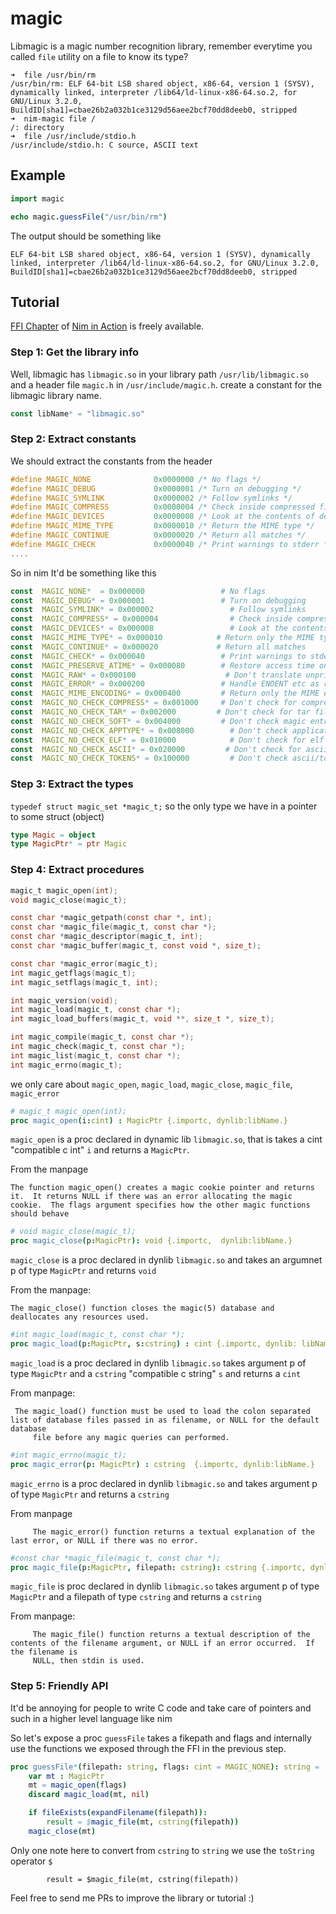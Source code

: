 # magic

Libmagic is a magic number recognition library, remember everytime you called `file` utility on a file to know its type?

```
➜  file /usr/bin/rm
/usr/bin/rm: ELF 64-bit LSB shared object, x86-64, version 1 (SYSV), dynamically linked, interpreter /lib64/ld-linux-x86-64.so.2, for GNU/Linux 3.2.0, BuildID[sha1]=cbae26b2a032b1ce3129d56aee2bcf70dd8deeb0, stripped
➜  nim-magic file /
/: directory
➜  file /usr/include/stdio.h
/usr/include/stdio.h: C source, ASCII text
```

## Example
```nim
import magic

echo magic.guessFile("/usr/bin/rm")
```
The output should be something like
```
ELF 64-bit LSB shared object, x86-64, version 1 (SYSV), dynamically linked, interpreter /lib64/ld-linux-x86-64.so.2, for GNU/Linux 3.2.0, BuildID[sha1]=cbae26b2a032b1ce3129d56aee2bcf70dd8deeb0, stripped
```

## Tutorial
[FFI Chapter](https://livebook.manning.com/#!/book/nim-in-action/chapter-8/1) of [Nim in Action](https://www.manning.com/books/nim-in-action) is freely available.


### Step 1: Get the library info
Well, libmagic has `libmagic.so` in your library path `/usr/lib/libmagic.so` and a header file `magic.h` in `/usr/include/magic.h`.
create a constant for the libmagic library name.
```nim
const libName* = "libmagic.so"
```

### Step 2: Extract constants
We should extract the constants from the header

```c
#define MAGIC_NONE              0x0000000 /* No flags */
#define MAGIC_DEBUG             0x0000001 /* Turn on debugging */
#define MAGIC_SYMLINK           0x0000002 /* Follow symlinks */
#define MAGIC_COMPRESS          0x0000004 /* Check inside compressed files */
#define MAGIC_DEVICES           0x0000008 /* Look at the contents of devices */
#define MAGIC_MIME_TYPE         0x0000010 /* Return the MIME type */
#define MAGIC_CONTINUE          0x0000020 /* Return all matches */
#define MAGIC_CHECK             0x0000040 /* Print warnings to stderr */
....

```

So in nim It'd be something like this
```nim
const  MAGIC_NONE*  = 0x000000                 # No flags 
const  MAGIC_DEBUG* = 0x000001                 # Turn on debugging 
const  MAGIC_SYMLINK* = 0x000002                 # Follow symlinks 
const  MAGIC_COMPRESS* = 0x000004                # Check inside compressed files 
const  MAGIC_DEVICES* = 0x000008                 # Look at the contents of devices 
const  MAGIC_MIME_TYPE* = 0x000010            # Return only the MIME type 
const  MAGIC_CONTINUE* = 0x000020             # Return all matches 
const  MAGIC_CHECK* = 0x000040                 # Print warnings to stderr 
const  MAGIC_PRESERVE_ATIME* = 0x000080        # Restore access time on exit 
const  MAGIC_RAW* = 0x000100                    # Don't translate unprint chars 
const  MAGIC_ERROR* = 0x000200                 # Handle ENOENT etc as real errors 
const  MAGIC_MIME_ENCODING* = 0x000400         # Return only the MIME encoding 
const  MAGIC_NO_CHECK_COMPRESS* = 0x001000     # Don't check for compressed files 
const  MAGIC_NO_CHECK_TAR* = 0x002000         # Don't check for tar files 
const  MAGIC_NO_CHECK_SOFT* = 0x004000         # Don't check magic entries 
const  MAGIC_NO_CHECK_APPTYPE* = 0x008000        # Don't check application type 
const  MAGIC_NO_CHECK_ELF* = 0x010000            # Don't check for elf details 
const  MAGIC_NO_CHECK_ASCII* = 0x020000         # Don't check for ascii files 
const  MAGIC_NO_CHECK_TOKENS* = 0x100000         # Don't check ascii/tokens 
```


### Step 3: Extract the types

```typedef struct magic_set *magic_t;```
so the only type we have in a pointer to some struct (object)

```nim
type Magic = object
type MagicPtr* = ptr Magic 
```

### Step 4: Extract procedures
```c
magic_t magic_open(int);
void magic_close(magic_t);

const char *magic_getpath(const char *, int);
const char *magic_file(magic_t, const char *);
const char *magic_descriptor(magic_t, int);
const char *magic_buffer(magic_t, const void *, size_t);

const char *magic_error(magic_t);
int magic_getflags(magic_t);
int magic_setflags(magic_t, int);

int magic_version(void);
int magic_load(magic_t, const char *);
int magic_load_buffers(magic_t, void **, size_t *, size_t);

int magic_compile(magic_t, const char *);
int magic_check(magic_t, const char *);
int magic_list(magic_t, const char *);
int magic_errno(magic_t);
```
we only care about `magic_open`, `magic_load`, `magic_close`, `magic_file`, `magic_error`

```nim
# magic_t magic_open(int);
proc magic_open(i:cint) : MagicPtr {.importc, dynlib:libName.}
```
`magic_open` is a proc declared in dynamic lib `libmagic.so`, that is takes a cint "compatible c int" `i` and returns a `MagicPtr`.

From the manpage 
```
The function magic_open() creates a magic cookie pointer and returns it.  It returns NULL if there was an error allocating the magic cookie.  The flags argument specifies how the other magic functions should behave
```


```nim
# void magic_close(magic_t);
proc magic_close(p:MagicPtr): void {.importc,  dynlib:libName.}
```
`magic_close` is a proc declared in dynlib `libmagic.so` and takes an argumnet p of type `MagicPtr` and returns `void`

From the manpage:
```
The magic_close() function closes the magic(5) database and deallocates any resources used.
```

```nim
#int magic_load(magic_t, const char *);
proc magic_load(p:MagicPtr, s:cstring) : cint {.importc, dynlib: libName.}
```
`magic_load` is a proc declared in dynlib `libmagic.so` takes argument p of type `MagicPtr` and a `cstring` "compatible c string" `s` and returns a `cint`

From manpage:
```
 The magic_load() function must be used to load the colon separated list of database files passed in as filename, or NULL for the default database
     file before any magic queries can performed.
```

```nim
#int magic_errno(magic_t);
proc magic_error(p: MagicPtr) : cstring  {.importc, dynlib:libName.}
```
`magic_errno` is a proc declared in dynlib `libmagic.so` and takes argument p of type `MagicPtr` and returns a `cstring`

From manpage
```
     The magic_error() function returns a textual explanation of the last error, or NULL if there was no error.
```


```nim
#const char *magic_file(magic_t, const char *);
proc magic_file(p:MagicPtr, filepath: cstring): cstring {.importc, dynlib: libName.} 
```
`magic_file` is proc declared in dynlib `libmagic.so` takes argument p of type `MagicPtr` and a filepath of type `cstring` and returns a `cstring`

From manpage:
```
     The magic_file() function returns a textual description of the contents of the filename argument, or NULL if an error occurred.  If the filename is
     NULL, then stdin is used.
```


### Step 5: Friendly API
It'd be annoying for people to write C code and take care of pointers and such in a higher level language like nim

So let's expose a proc `guessFile` takes a fikepath and flags and internally use the functions we exposed through the FFI in the previous step.

```nim
proc guessFile*(filepath: string, flags: cint = MAGIC_NONE): string =
    var mt : MagicPtr
    mt = magic_open(flags)
    discard magic_load(mt, nil)

    if fileExists(expandFilename(filepath)):
        result = $magic_file(mt, cstring(filepath))
    magic_close(mt)
```
Only one note here to convert from `cstring` to `string` we use the `toString` operator `$` 
```
        result = $magic_file(mt, cstring(filepath))
```

Feel free to send me PRs to improve the library or tutorial :)
